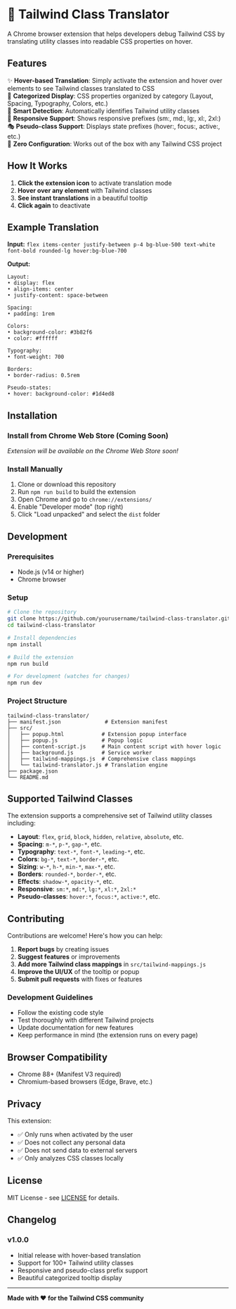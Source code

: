 # 🎨 Tailwind Class Translator

A Chrome browser extension that helps developers debug Tailwind CSS by translating utility classes into readable CSS properties on hover.

## Features

✨ **Hover-based Translation**: Simply activate the extension and hover over elements to see Tailwind classes translated to CSS  
📐 **Categorized Display**: CSS properties organized by category (Layout, Spacing, Typography, Colors, etc.)  
🎯 **Smart Detection**: Automatically identifies Tailwind utility classes  
📱 **Responsive Support**: Shows responsive prefixes (sm:, md:, lg:, xl:, 2xl:)  
🎭 **Pseudo-class Support**: Displays state prefixes (hover:, focus:, active:, etc.)  
🚀 **Zero Configuration**: Works out of the box with any Tailwind CSS project  

## How It Works

1. **Click the extension icon** to activate translation mode
2. **Hover over any element** with Tailwind classes
3. **See instant translations** in a beautiful tooltip
4. **Click again** to deactivate

## Example Translation

**Input:** `flex items-center justify-between p-4 bg-blue-500 text-white font-bold rounded-lg hover:bg-blue-700`

**Output:**
```
Layout:
• display: flex
• align-items: center
• justify-content: space-between

Spacing:
• padding: 1rem

Colors:
• background-color: #3b82f6
• color: #ffffff

Typography:
• font-weight: 700

Borders:
• border-radius: 0.5rem

Pseudo-states:
• hover: background-color: #1d4ed8
```

## Installation

### Install from Chrome Web Store (Coming Soon)
_Extension will be available on the Chrome Web Store soon!_

### Install Manually
1. Clone or download this repository
2. Run `npm run build` to build the extension
3. Open Chrome and go to `chrome://extensions/`
4. Enable "Developer mode" (top right)
5. Click "Load unpacked" and select the `dist` folder

## Development

### Prerequisites
- Node.js (v14 or higher)
- Chrome browser

### Setup
```bash
# Clone the repository
git clone https://github.com/yourusername/tailwind-class-translator.git
cd tailwind-class-translator

# Install dependencies
npm install

# Build the extension
npm run build

# For development (watches for changes)
npm run dev
```

### Project Structure
```
tailwind-class-translator/
├── manifest.json              # Extension manifest
├── src/
│   ├── popup.html            # Extension popup interface
│   ├── popup.js              # Popup logic
│   ├── content-script.js     # Main content script with hover logic
│   ├── background.js         # Service worker
│   ├── tailwind-mappings.js  # Comprehensive class mappings
│   └── tailwind-translator.js # Translation engine
├── package.json
└── README.md
```

## Supported Tailwind Classes

The extension supports a comprehensive set of Tailwind utility classes including:

- **Layout**: `flex`, `grid`, `block`, `hidden`, `relative`, `absolute`, etc.
- **Spacing**: `m-*`, `p-*`, `gap-*`, etc.
- **Typography**: `text-*`, `font-*`, `leading-*`, etc.
- **Colors**: `bg-*`, `text-*`, `border-*`, etc.
- **Sizing**: `w-*`, `h-*`, `min-*`, `max-*`, etc.
- **Borders**: `rounded-*`, `border-*`, etc.
- **Effects**: `shadow-*`, `opacity-*`, etc.
- **Responsive**: `sm:*`, `md:*`, `lg:*`, `xl:*`, `2xl:*`
- **Pseudo-classes**: `hover:*`, `focus:*`, `active:*`, etc.

## Contributing

Contributions are welcome! Here's how you can help:

1. **Report bugs** by creating issues
2. **Suggest features** or improvements
3. **Add more Tailwind class mappings** in `src/tailwind-mappings.js`
4. **Improve the UI/UX** of the tooltip or popup
5. **Submit pull requests** with fixes or features

### Development Guidelines
- Follow the existing code style
- Test thoroughly with different Tailwind projects
- Update documentation for new features
- Keep performance in mind (the extension runs on every page)

## Browser Compatibility

- Chrome 88+ (Manifest V3 required)
- Chromium-based browsers (Edge, Brave, etc.)

## Privacy

This extension:
- ✅ Only runs when activated by the user
- ✅ Does not collect any personal data
- ✅ Does not send data to external servers
- ✅ Only analyzes CSS classes locally

## License

MIT License - see [LICENSE](LICENSE) for details.

## Changelog

### v1.0.0
- Initial release with hover-based translation
- Support for 100+ Tailwind utility classes
- Responsive and pseudo-class prefix support
- Beautiful categorized tooltip display

---

**Made with ❤️ for the Tailwind CSS community** 